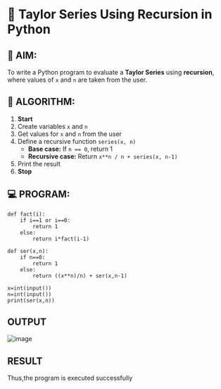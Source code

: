 # 📐 Taylor Series Using Recursion in Python

## 🎯 AIM:
To write a Python program to evaluate a **Taylor Series** using **recursion**, where values of `x` and `n` are taken from the user.

## 🧠 ALGORITHM:

1. **Start**
2. Create variables `x` and `n`
3. Get values for `x` and `n` from the user
4. Define a recursive function `series(x, n)`
   - **Base case:** If `n == 0`, return 1
   - **Recursive case:** Return `x**n / n + series(x, n-1)`
5. Print the result
6. **Stop**

## 💻 PROGRAM:
```
def fact(i):
    if i==1 or i==0:
        return 1
    else:
        return i*fact(i-1)
        
def ser(x,n):
    if n==0:
        return 1
    else:
        return ((x**n)/n) + ser(x,n-1)
        
x=int(input())
n=int(input())
print(ser(x,n))
```

## OUTPUT
![image](https://github.com/user-attachments/assets/47278a84-f611-4cab-83cd-90b8d86649c5)

## RESULT
Thus,the program is executed successfully
